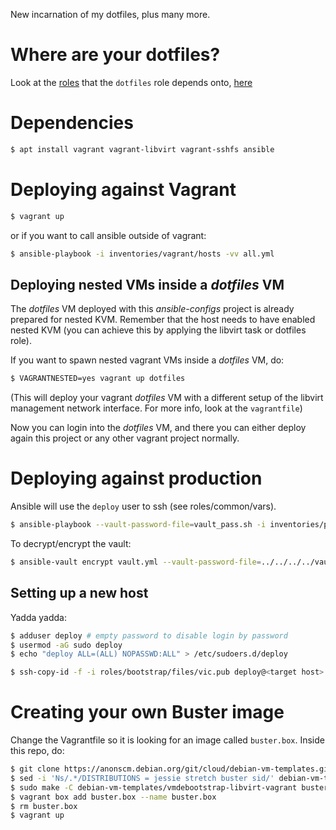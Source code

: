 New incarnation of my dotfiles, plus many more.

# Where are your dotfiles? #

Look at the [roles][roles] that the `dotfiles` role depends onto, [here][dotfiles]

[roles]: https://github.com/viccuad/ansible-configs/tree/master/roles
[dotfiles]: https://github.com/viccuad/ansible-configs/blob/master/roles/dotfiles/meta/main.yml


# Dependencies #

```bash
$ apt install vagrant vagrant-libvirt vagrant-sshfs ansible
```

# Deploying against Vagrant #

```bash
$ vagrant up
```

or if you want to call ansible outside of vagrant:

```bash
$ ansible-playbook -i inventories/vagrant/hosts -vv all.yml
```

## Deploying nested VMs inside a *dotfiles* VM ##

The *dotfiles* VM deployed with this *ansible-configs* project is already
prepared for nested KVM. Remember that the host needs to have enabled nested KVM
(you can achieve this by applying the libvirt task or dotfiles role).

If you want to spawn nested vagrant VMs inside a *dotfiles* VM, do:

```bash
$ VAGRANTNESTED=yes vagrant up dotfiles
```

(This will deploy your vagrant *dotfiles* VM with a different setup of the
libvirt management network interface. For more info, look at the `vagrantfile`)

Now you can login into the *dotfiles* VM, and there you can either deploy again
this project or any other vagrant project normally.


# Deploying against production #

Ansible will use the `deploy` user to ssh (see roles/common/vars).

```bash
$ ansible-playbook --vault-password-file=vault_pass.sh -i inventories/production/hosts all.yml --check
```

To decrypt/encrypt the vault:
```bash
$ ansible-vault encrypt vault.yml --vault-password-file=../../../../vault_pass.sh
```


## Setting up a new host ##

Yadda yadda:

```bash
$ adduser deploy # empty password to disable login by password
$ usermod -aG sudo deploy
$ echo "deploy ALL=(ALL) NOPASSWD:ALL" > /etc/sudoers.d/deploy
```

``` bash
$ ssh-copy-id -f -i roles/bootstrap/files/vic.pub deploy@<target host>
```


# Creating your own Buster image #

Change the Vagrantfile so it is looking for an image called `buster.box`.
Inside this repo, do:

```bash
$ git clone https://anonscm.debian.org/git/cloud/debian-vm-templates.git
$ sed -i 'Ns/.*/DISTRIBUTIONS = jessie stretch buster sid/' debian-vm-templates/vmdebootstrap-libvirt-vagrant/Makefile
$ sudo make -C debian-vm-templates/vmdebootstrap-libvirt-vagrant buster
$ vagrant box add buster.box --name buster.box
$ rm buster.box
$ vagrant up
```
